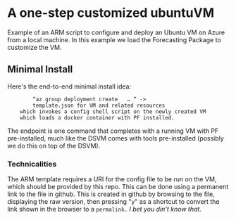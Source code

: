 # A one-step customized ubuntuVM
Example of an ARM script to configure and deploy an Ubuntu VM on Azure from a local machine. In this
example we load the Forecasting Package to customize the VM. 

## Minimal Install
Here's the end-to-end minimal install idea:  

``` Deploy local shell script in github ->
        “az group deployment create   … “ ->
        template.json for VM and related resources
    which invokes a config shell script on the newly created VM
    which loads a docker container with PF installed. 
```

The endpoint is one command  that completes with a running VM with PF pre-installed, much like the DSVM comes with tools pre-installed (possibly we do this on top of the DSVM).  


### Technicalities

The ARM template requires a URI for the config file to be run on the VM, which should be provided by this repo.  This can be done using a permanent link to the file in github.  This is created in github by browsing to the file, displaying the raw version, then pressing "y" as a shortcut to convert the link shown in the browser to a `permalink.`  _I bet you din't know that._  


